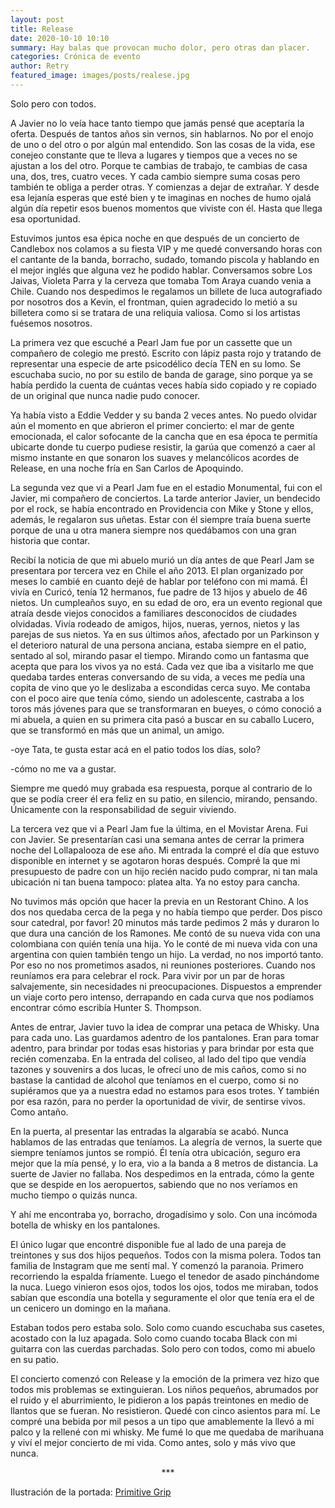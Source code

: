 ```yaml
---
layout: post
title: Release
date: 2020-10-10 10:10
summary: Hay balas que provocan mucho dolor, pero otras dan placer.
categories: Crónica de evento
author: Retry
featured_image: images/posts/realese.jpg
---
```


Solo pero con todos.

A Javier no lo veía hace tanto tiempo que jamás pensé que aceptaría la oferta. Después de tantos años sin vernos, sin hablarnos. No por el enojo de uno o del otro o  por algún mal entendido. Son las cosas de la vida, ese conejeo constante que te lleva a lugares y tiempos que a veces no se ajustan a los del otro. Porque te cambias de trabajo, te cambias de casa una, dos, tres, cuatro veces. Y cada cambio siempre suma cosas pero también te obliga a perder otras. Y comienzas a dejar de extrañar. Y desde esa lejanía esperas que esté bien y te imaginas en noches de humo ojalá algún día repetir esos buenos momentos que viviste con él. Hasta que llega esa oportunidad.

Estuvimos juntos esa épica noche en que después de un concierto de Candlebox nos colamos a su fiesta VIP y me quedé conversando horas con el cantante de la banda, borracho, sudado, tomando piscola y hablando en el mejor inglés que alguna vez he podido hablar. Conversamos sobre Los Jaivas, Violeta Parra y la cerveza que tomaba Tom Araya cuando venia a Chile. Cuando nos despedimos le regalamos un billete de luca autografiado por nosotros dos a Kevin, el frontman, quien agradecido lo metió a su billetera como si se tratara de una reliquia valiosa. Como si los artistas fuésemos nosotros.

La primera vez que escuché a Pearl Jam fue por un cassette que un compañero de colegio me prestó. Escrito con lápiz pasta rojo y tratando de representar una especie de arte psicodélico decía TEN en su lomo. Se escuchaba sucio, no por su estilo de banda de garage, sino porque ya se había perdido la cuenta de cuántas veces había sido copiado y re copiado de un original que nunca nadie pudo conocer.   

Ya había visto a Eddie Vedder y su banda 2 veces antes. No puedo olvidar aún el momento en que abrieron el primer concierto: el mar de gente emocionada, el calor sofocante de la cancha que en esa época te permitía ubicarte donde tu cuerpo pudiese resistir, la garúa que comenzó a caer al mismo instante en que sonaron los suaves y melancólicos acordes de Release, en una noche fría en San Carlos de Apoquindo.

La segunda vez que vi a Pearl Jam fue en el estadio Monumental, fui con el Javier, mi compañero de conciertos. La tarde anterior Javier, un bendecido por el rock, se había encontrado en Providencia con Mike y Stone y ellos, además, le regalaron sus uñetas. Estar con él siempre traía buena suerte porque de una u otra manera siempre nos quedábamos con una gran historia que contar.

Recibí la noticia de que mi abuelo murió un día antes de que Pearl Jam se presentara por tercera vez en Chile el año 2013. El plan organizado por meses lo cambié en cuanto dejé de hablar por teléfono con mi mamá.
Él vivía en Curicó, tenía 12 hermanos, fue padre de 13 hijos y abuelo de 46 nietos. Un cumpleaños suyo, en su edad de oro, era un evento regional que atraía desde viejos conocidos a familiares desconocidos de ciudades olvidadas. Vivía rodeado de amigos, hijos, nueras, yernos, nietos y las parejas de sus nietos. Ya en sus últimos años, afectado por un Parkinson y el deterioro natural de una persona anciana, estaba siempre en el patio, sentado al sol, mirando pasar el tiempo. Mirando como un fantasma que acepta que para los vivos ya no está.
Cada vez que iba a visitarlo me que quedaba tardes enteras conversando de su vida, a veces me pedía una copita de vino que yo le deslizaba a escondidas cerca suyo. Me contaba con el poco aire que tenía cómo, siendo un adolescente, castraba a los toros más jóvenes para que se transformaran en bueyes, o cómo conoció a mi abuela, a quien en su primera cita pasó a buscar en su caballo Lucero, que se transformó en más que un animal, un amigo.



-oye Tata, te gusta estar acá en el patio todos los días, solo?

-cómo no me va a gustar.

Siempre me quedó muy grabada esa respuesta, porque al contrario de lo que se podía creer él era feliz en su patio, en silencio, mirando, pensando. Únicamente con la responsabilidad de seguir viviendo.

La tercera vez que vi a Pearl Jam fue la última, en el Movistar Arena. Fui con Javier. Se presentarían casi una semana antes de cerrar la primera noche del Lollapalooza de ese año. Mi entrada la compré el día que estuvo disponible  en internet y se agotaron horas después. Compré la que mi presupuesto de padre con un hijo recién nacido pudo comprar, ni tan mala ubicación ni tan buena tampoco: platea alta. Ya no estoy para cancha.

No tuvimos más opción que hacer la previa en un Restorant Chino. A los dos nos quedaba cerca de la pega y no había tiempo que perder. Dos pisco sour catedral, por favor! 20 minutos más tarde pedimos 2 más y duraron lo que dura una canción de los Ramones. Me contó de su nueva vida con una colombiana con quién tenía una hija. Yo le conté de mi nueva vida con una argentina con quien también tengo un hijo. La verdad, no nos importó tanto. Por eso no nos prometimos asados, ni reuniones posteriores. Cuando nos reuníamos era para celebrar el rock. Para vivir por un par de horas salvajemente, sin necesidades ni preocupaciones. Dispuestos a emprender un viaje corto pero intenso, derrapando en cada curva que nos podíamos encontrar cómo escribía Hunter S. Thompson.

Antes de entrar, Javier tuvo la idea de comprar una petaca de Whisky. Una para cada uno. Las guardamos adentro de los pantalones. Eran para tomar adentro, para brindar por todas esas historias y para brindar por esta que recién comenzaba. En la entrada del coliseo, al lado del tipo que vendía tazones y souvenirs a dos lucas, le ofrecí uno de mis caños, como si no bastase la cantidad de alcohol que teníamos en el cuerpo, como si no supiéramos que ya a nuestra edad no estamos para esos trotes. Y también por esa razón, para no perder la oportunidad de vivir, de sentirse vivos. Como antaño.

En la puerta, al presentar las entradas la algarabía se acabó. Nunca hablamos de las entradas que teníamos. La alegría de vernos, la suerte que siempre teníamos juntos se rompió. Él tenía otra ubicación, seguro era mejor que la mía pensé, y lo era, vio a la banda a 8 metros de distancia. La suerte de Javier no fallaba. Nos despedimos en la entrada, cómo la gente que se despide en los aeropuertos, sabiendo que no nos veríamos en mucho tiempo o quizás nunca.

Y ahí me encontraba yo, borracho, drogadísimo y solo. Con una incómoda botella de whisky en los pantalones.

El único lugar que encontré disponible fue al lado de una pareja de treintones y sus dos hijos pequeños. Todos con la misma polera. Todos tan familia de Instagram que me sentí mal. Y comenzó la paranoia. Primero recorriendo la espalda fríamente. Luego el tenedor de asado pinchándome la nuca. Luego vinieron esos ojos, todos los ojos, todos me miraban, todos sabían que escondía una botella y seguramente el olor que tenía era el de un cenicero un domingo en la mañana.

Estaban todos pero estaba solo. Solo como cuando escuchaba sus casetes, acostado con la luz apagada. Solo como cuando tocaba Black con mi guitarra con las cuerdas parchadas. Solo pero con todos, como mi abuelo en su patio.

El concierto comenzó con Release y la emoción de la primera vez hizo que todos mis problemas se extinguieran. Los niños pequeños, abrumados por el ruido y el aburrimiento, le pidieron a los papás treintones en medio de llantos que se fueran. No resistieron. Quedé con cinco asientos para mí. Le compré una bebida por mil pesos a un tipo que amablemente la llevó a mi palco y la rellené con mi whisky. Me fumé lo que me quedaba de marihuana y viví el mejor concierto de mi vida. Como antes, solo y más vivo que nunca.



<center> *** </center>

Ilustración de la portada: [Primitive Grip](https://www.primitivegrip.com/)

